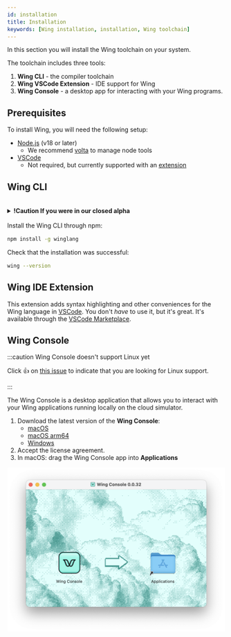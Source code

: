 ```yaml
---
id: installation
title: Installation
keywords: [Wing installation, installation, Wing toolchain]
---
```


In this section you will install the Wing toolchain on your system.

The toolchain includes three tools:

1. **Wing CLI** - the compiler toolchain
2. **Wing VSCode Extension** - IDE support for Wing
3. **Wing Console** - a desktop app for interacting with your Wing programs.

## Prerequisites

To install Wing, you will need the following setup:

* [Node.js](https://nodejs.org/en/) (v18 or later)
  * We recommend [volta](https://volta.sh) to manage node tools
* [VSCode]
  * Not required, but currently supported with an [extension](#wing-ide-extension)

## Wing CLI

<br/>
<details>
  <summary><b>!Caution If you were in our closed alpha</b></summary>
<br/>

If you installed Wing as part of our closed alpha, please make sure to uninstall the existing version
and clean up your `~/.npmrc` before continuing. Otherwise you will see the following error when trying
to install `winglang`:

```
Not Found - GET https://npm.pkg.github.com/@winglang%2fsdk
```

First, uninstall Wing from your system:

```sh
npm uninstall -g @winglang/wing
```

Now, edit `~/.npmrc` and remove this line:

```
@winglang:registry=https://npm.pkg.github.com/
```

You can also just delete `~/.npmrc` if there are no other registries that you are signed into.

</details>

<br/>
Install the Wing CLI through npm:

```sh
npm install -g winglang
```

Check that the installation was successful:

```sh
wing --version
```

## Wing IDE Extension

This extension adds syntax highlighting and other conveniences for the Wing language in [VSCode]. You don't *have*
to use it, but it's great. It's available through the [VSCode Marketplace](https://marketplace.visualstudio.com/items?itemName=Monada.vscode-wing).

## Wing Console

:::caution Wing Console doesn't support Linux yet

Click :thumbsup: on [this issue](https://github.com/winglang/wing/issues/723) to indicate that you
are looking for Linux support.

:::


The Wing Console is a desktop application that allows you to interact with your
Wing applications running locally on the cloud simulator.

1. Download the latest version of the **Wing Console**:
   * [macOS](https://wing-console.s3.amazonaws.com/wing-console.dmg)
   * [macOS arm64](https://wing-console.s3.amazonaws.com/wing-console-arm64.dmg)
   * [Windows](https://wing-console.s3.amazonaws.com/wing-console.exe)
2. Accept the license agreement.
3. In macOS: drag the Wing Console app into **Applications**

![Drag the Wing Console app into Applications](./console-install.png 'Wing Console app installation')


[AWS account]: https://portal.aws.amazon.com/billing/signup
[AWS CLI]: https://docs.aws.amazon.com/cli/latest/userguide/install-cliv2.html
[AWS credentials]: https://docs.aws.amazon.com/cli/latest/userguide/cli-configure-files.html
[personal access token]: https://github.com/settings/tokens/new?description=Winglang%20Beta&scopes=repo,read:packages
[VSCode]: https://code.visualstudio.com/

